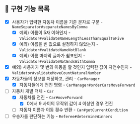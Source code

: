 ## 🚀 구현 기능 목록

- [x] 사용자가 입력한 자동차 이름을 기준 문자로 구분 - `NameSeparator#separateNamesByComma`
    - [x] 예외) 이름이 5자 이하인지 - `Validator#validateNameLengthLessThanEqualToFive`
    - [x] 예외) 이름을 빈 값으로 설정하지 않았는지 - `Validator#validateNameNotBlank`
    - [x] 예외) 이름 마지막 글자가 쉼표인지 - `Validator#validateNotEndsWithComma`
- [x] 예외) 사용자가 몇 번의 이동을 할 것인지 입력한 값이 자연수인지 - `Validator#validateMoveCountNaturalNumber`
- [x] 자동차들의 정보를 저장하고, 관리 - `CarManager`
  - [x] 자동차들에게 전진 명령 - `CarManager#orderCarsMoveForward`
- [ ] 자동차 개별 객체 - `Car`
  - [x] 자동차를 전진 - `Car#moveForward`
      - [x] 0에서 9 사이의 무작위 값이 4 이상인 경우 전진
  - [ ] 자동차 이름과 이동 횟수 반환 - `Car#getCurrentCondition`
- [ ] 우승자를 판단하는 기능 - `Referee#determineWinners`
